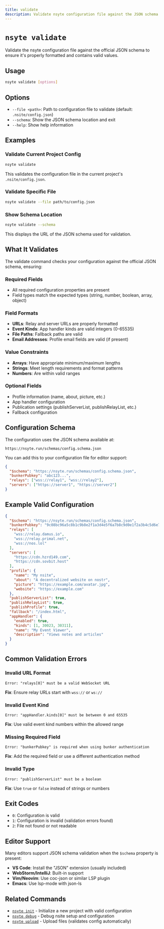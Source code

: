```yaml
---
title: validate
description: Validate nsyte configuration file against the JSON schema
---
```


# `nsyte validate`

Validate the nsyte configuration file against the official JSON schema to ensure it's properly formatted and contains valid values.

## Usage

```bash
nsyte validate [options]
```

## Options

- `--file <path>`: Path to configuration file to validate (default: `.nsite/config.json`)
- `--schema`: Show the JSON schema location and exit
- `--help`: Show help information

## Examples

### Validate Current Project Config

```bash
nsyte validate
```

This validates the configuration file in the current project's `.nsite/config.json`.

### Validate Specific File

```bash
nsyte validate --file path/to/config.json
```

### Show Schema Location

```bash
nsyte validate --schema
```

This displays the URL of the JSON schema used for validation.

## What It Validates

The validate command checks your configuration against the official JSON schema, ensuring:

### Required Fields
- All required configuration properties are present
- Field types match the expected types (string, number, boolean, array, object)

### Field Formats
- **URLs**: Relay and server URLs are properly formatted
- **Event Kinds**: App handler kinds are valid integers (0-65535)
- **File Paths**: Fallback paths are valid
- **Email Addresses**: Profile email fields are valid (if present)

### Value Constraints
- **Arrays**: Have appropriate minimum/maximum lengths
- **Strings**: Meet length requirements and format patterns
- **Numbers**: Are within valid ranges

### Optional Fields
- Profile information (name, about, picture, etc.)
- App handler configuration
- Publication settings (publishServerList, publishRelayList, etc.)
- Fallback configuration

## Configuration Schema

The configuration uses the JSON schema available at:
```
https://nsyte.run/schemas/config.schema.json
```

You can add this to your configuration file for editor support:

```json
{
  "$schema": "https://nsyte.run/schemas/config.schema.json",
  "bunkerPubkey": "abc123...",
  "relays": ["wss://relay1", "wss://relay2"],
  "servers": ["https://server1", "https://server2"]
}
```

## Example Valid Configuration

```json
{
  "$schema": "https://nsyte.run/schemas/config.schema.json",
  "bunkerPubkey": "9c08bc96a5c8b1c9b8e2f1a3d4e5f6a7b8c9d0e1f2a3b4c5d6e7f8a9b0c1d2e3f4",
  "relays": [
    "wss://relay.damus.io",
    "wss://relay.primal.net",
    "wss://nos.lol"
  ],
  "servers": [
    "https://cdn.hzrd149.com",
    "https://cdn.sovbit.host"
  ],
  "profile": {
    "name": "My nsite",
    "about": "A decentralized website on nostr",
    "picture": "https://example.com/avatar.jpg",
    "website": "https://example.com"
  },
  "publishServerList": true,
  "publishRelayList": true,
  "publishProfile": true,
  "fallback": "/index.html",
  "appHandler": {
    "enabled": true,
    "kinds": [1, 30023, 30311],
    "name": "My Event Viewer",
    "description": "Views notes and articles"
  }
}
```

## Common Validation Errors

### Invalid URL Format
```
Error: "relays[0]" must be a valid WebSocket URL
```

**Fix**: Ensure relay URLs start with `wss://` or `ws://`

### Invalid Event Kind
```
Error: "appHandler.kinds[0]" must be between 0 and 65535
```

**Fix**: Use valid event kind numbers within the allowed range

### Missing Required Field
```
Error: "bunkerPubkey" is required when using bunker authentication
```

**Fix**: Add the required field or use a different authentication method

### Invalid Type
```
Error: "publishServerList" must be a boolean
```

**Fix**: Use `true` or `false` instead of strings or numbers

## Exit Codes

- `0`: Configuration is valid
- `1`: Configuration is invalid (validation errors found)
- `2`: File not found or not readable

## Editor Support

Many editors support JSON schema validation when the `$schema` property is present:

- **VS Code**: Install the "JSON" extension (usually included)
- **WebStorm/IntelliJ**: Built-in support
- **Vim/Neovim**: Use coc-json or similar LSP plugin
- **Emacs**: Use lsp-mode with json-ls

## Related Commands

- [`nsyte init`](init.md) - Initialize a new project with valid configuration
- [`nsyte debug`](debug.md) - Debug nsite setup and configuration
- [`nsyte upload`](upload.md) - Upload files (validates config automatically)